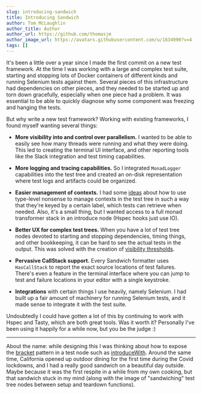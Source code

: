 ```yaml
---
slug: introducing-sandwich
title: Introducing Sandwich
author: Tom McLaughlin
author_title: Author
author_url: https://github.com/thomasjm
author_image_url: https://avatars.githubusercontent.com/u/1634990?v=4
tags: []
---
```



It's been a little over a year since I made the first commit on a new test framework. At the time I was working with a large and complex test suite, starting and stopping lots of Docker containers of different kinds and running Selenium tests against them. Several pieces of this infrastructure had dependencies on other pieces, and they needed to be started up and torn down gracefully, especially when one piece had a problem. It was essential to be able to quickly diagnose why some component was freezing and hanging the tests.

But why write a new test framework? Working with existing frameworks, I found myself wanting several things:

* **More visibility into and control over parallelism.** I wanted to be able to easily see how many threads were running and what they were doing. This led to creating the terminal UI interface, and other reporting tools like the Slack integration and test timing capabilities.

* **More logging and tracing capabilities.** So I integrated `MonadLogger` capabilities into the test tree and created an on-disk representation where test logs and artifacts could be organized.

* **Easier management of contexts.** I had some [ideas](https://hackage.haskell.org/package/sandwich-0.1.0.8/docs/Test-Sandwich.html#v:introduce) about how to use type-level nonsense to manage contexts in the test tree in such a way that they're keyed by a certain label, which tests can retrieve when needed. Also, it's a small thing, but I wanted access to a full monad transformer stack in an introduce node (Hspec hooks just use IO).

* **Better UX for complex test trees.** When you have a lot of test tree nodes devoted to starting and stopping dependencies, timing things, and other bookkeeping, it can be hard to see the actual tests in the output. This was solved with the creation of [visibility thresholds](https://codedownio.github.io/sandwich/docs/node_options#visibility-thresholds).

* **Pervasive CallStack support.** Every Sandwich formatter uses `HasCallStack` to report the exact source locations of test failures. There's even a feature in the terminal interface where you can jump to test and failure locations in your editor with a single keystroke.

* **Integrations** with certain things I use heavily, namely Selenium. I had built up a fair amount of machinery for running Selenium tests, and it made sense to integrate it with the test suite.

Undoubtedly I could have gotten a lot of this by continuing to work with Hspec and Tasty, which are both great tools. Was it worth it? Personally I've been using it happily for a while now, but you be the judge :)


---


About the name: while designing this I was thinking about how to expose the [bracket](https://hackage.haskell.org/package/base-4.15.0.0/docs/Control-Exception.html#v:bracket) pattern in a test node such as [introduceWith](http://hackage.haskell.org/package/sandwich/docs/Test-Sandwich.html#v:introduceWith). Around the same time, California opened up outdoor dining for the first time during the Covid lockdowns, and I had a really good sandwich on a beautiful day outside. Maybe because it was the first respite in a while from my own cooking, but that sandwich stuck in my mind (along with the image of "sandwiching" test tree nodes between setup and teardown functions).
